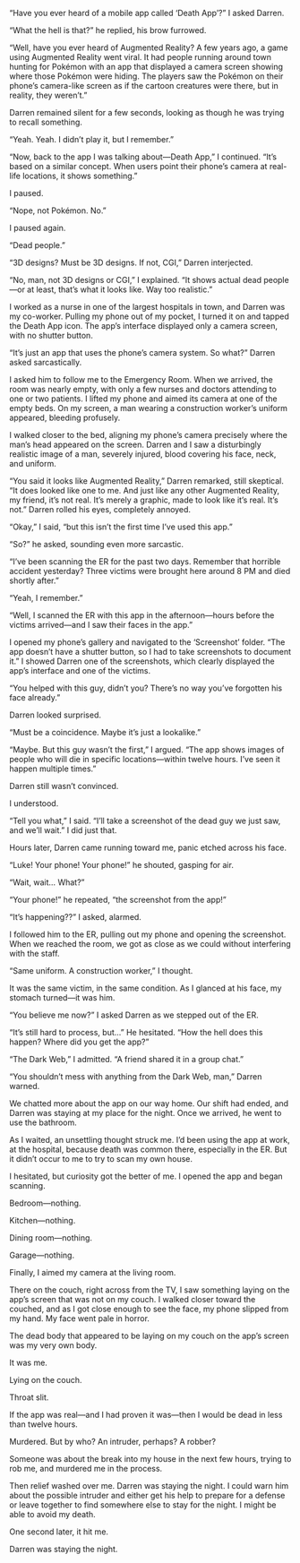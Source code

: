 “Have you ever heard of a mobile app called ‘Death App’?” I asked Darren.

“What the hell is that?” he replied, his brow furrowed.

“Well, have you ever heard of Augmented Reality? A few years ago, a game using Augmented Reality went viral. It had people running around town hunting for Pokémon with an app that displayed a camera screen showing where those Pokémon were hiding. The players saw the Pokémon on their phone’s camera-like screen as if the cartoon creatures were there, but in reality, they weren’t.”

Darren remained silent for a few seconds, looking as though he was trying to recall something.

“Yeah. Yeah. I didn’t play it, but I remember.”

“Now, back to the app I was talking about—Death App,” I continued. “It’s based on a similar concept. When users point their phone’s camera at real-life locations, it shows something.”

I paused.

“Nope, not Pokémon. No.”

I paused again.

“Dead people.”

“3D designs? Must be 3D designs. If not, CGI,” Darren interjected.

“No, man, not 3D designs or CGI,” I explained. “It shows actual dead people—or at least, that’s what it looks like. Way too realistic.”

I worked as a nurse in one of the largest hospitals in town, and Darren was my co-worker. Pulling my phone out of my pocket, I turned it on and tapped the Death App icon. The app’s interface displayed only a camera screen, with no shutter button.

“It’s just an app that uses the phone’s camera system. So what?” Darren asked sarcastically.

I asked him to follow me to the Emergency Room. When we arrived, the room was nearly empty, with only a few nurses and doctors attending to one or two patients. I lifted my phone and aimed its camera at one of the empty beds. On my screen, a man wearing a construction worker’s uniform appeared, bleeding profusely.

I walked closer to the bed, aligning my phone’s camera precisely where the man’s head appeared on the screen. Darren and I saw a disturbingly realistic image of a man, severely injured, blood covering his face, neck, and uniform.

“You said it looks like Augmented Reality,” Darren remarked, still skeptical. “It does looked like one to me. And just like any other Augmented Reality, my friend, it’s not real. It’s merely a graphic, made to look like it’s real. It’s not.” Darren rolled his eyes, completely annoyed.

“Okay,” I said, “but this isn’t the first time I’ve used this app.”

“So?” he asked, sounding even more sarcastic.

“I’ve been scanning the ER for the past two days. Remember that horrible accident yesterday? Three victims were brought here around 8 PM and died shortly after.”

“Yeah, I remember.”

“Well, I scanned the ER with this app in the afternoon—hours before the victims arrived—and I saw their faces in the app.”

I opened my phone’s gallery and navigated to the ‘Screenshot’ folder. “The app doesn’t have a shutter button, so I had to take screenshots to document it.” I showed Darren one of the screenshots, which clearly displayed the app’s interface and one of the victims.

“You helped with this guy, didn’t you? There’s no way you’ve forgotten his face already.”

Darren looked surprised.

“Must be a coincidence. Maybe it’s just a lookalike.”

“Maybe. But this guy wasn’t the first,” I argued. “The app shows images of people who will die in specific locations—within twelve hours. I’ve seen it happen multiple times.”

Darren still wasn’t convinced.

I understood.

“Tell you what,” I said. “I’ll take a screenshot of the dead guy we just saw, and we’ll wait.” I did just that.

Hours later, Darren came running toward me, panic etched across his face.

“Luke! Your phone! Your phone!” he shouted, gasping for air.

“Wait, wait… What?”

“Your phone!” he repeated, “the screenshot from the app!”

“It’s happening??” I asked, alarmed.

I followed him to the ER, pulling out my phone and opening the screenshot. When we reached the room, we got as close as we could without interfering with the staff.

“Same uniform. A construction worker,” I thought.

It was the same victim, in the same condition. As I glanced at his face, my stomach turned—it was him.

“You believe me now?” I asked Darren as we stepped out of the ER.

“It’s still hard to process, but…” He hesitated. “How the hell does this happen? Where did you get the app?”

“The Dark Web,” I admitted. “A friend shared it in a group chat.”

“You shouldn’t mess with anything from the Dark Web, man,” Darren warned.

We chatted more about the app on our way home. Our shift had ended, and Darren was staying at my place for the night. Once we arrived, he went to use the bathroom.

As I waited, an unsettling thought struck me. I’d been using the app at work, at the hospital, because death was common there, especially in the ER. But it didn’t occur to me to try to scan my own house.

I hesitated, but curiosity got the better of me. I opened the app and began scanning.

Bedroom—nothing.

Kitchen—nothing.

Dining room—nothing.

Garage—nothing.

Finally, I aimed my camera at the living room.

There on the couch, right across from the TV, I saw something laying on the app’s screen that was not on my couch. I walked closer toward the couched, and as I got close enough to see the face, my phone slipped from my hand. My face went pale in horror.

The dead body that appeared to be laying on my couch on the app’s screen was my very own body.

It was me.

Lying on the couch.

Throat slit.

If the app was real—and I had proven it was—then I would be dead in less than twelve hours.

Murdered. But by who? An intruder, perhaps? A robber?

Someone was about the break into my house in the next few hours, trying to rob me, and murdered me in the process.

Then relief washed over me. Darren was staying the night. I could warn him about the possible intruder and either get his help to prepare for a defense or leave together to find somewhere else to stay for the night. I might be able to avoid my death.

One second later, it hit me.

Darren was staying the night.